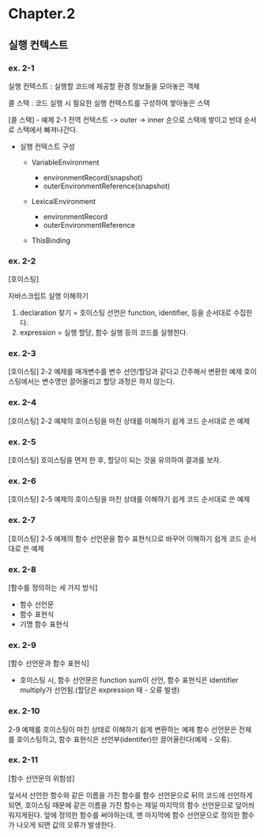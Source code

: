 # Chapter.2

## 실행 컨텍스트

### ex. 2-1

실행 컨텍스트 : 실행할 코드에 제공할 환경 정보들을 모아놓은 객체

콜 스택 : 코드 실행 시 필요한 실행 컨텍스트를 구성하여 쌓아놓은 스택

[콜 스택] - 예제 2-1
전역 컨텍스트 -> outer -> inner 순으로 스택에 쌓이고 반대 순서로 스택에서 빠져나간다.

- 실행 컨텍스트 구성

  - VariableEnvironment

    - environmentRecord(snapshot)
    - outerEnvironmentReference(snapshot)

  - LexicalEnvironment

    - environmentRecord
    - outerEnvironmentReference

  - ThisBinding

### ex. 2-2

[호이스팅]

자바스크립트 실행 이해하기

1. declaration 찾기 = 호이스팅
   선언은 function, identifier, 등을 순서대로 수집한다.
2. expression = 실행
   할당, 함수 실행 등의 코드를 실행한다.

### ex. 2-3

[호이스팅]
2-2 예제를 매개변수를 변수 선언/할당과 같다고 간주해서 변환한 예제
호이스팅에서는 변수명만 끌어올리고 할당 과정은 하지 않는다.

### ex. 2-4

[호이스팅]
2-2 예제의 호이스팅을 마친 상태를 이해하기 쉽게 코드 순서대로 쓴 예제

### ex. 2-5

[호이스팅]
호이스팅을 먼저 한 후, 할당이 되는 것을 유의하여 결과를 보자.

### ex. 2-6

[호이스팅]
2-5 예제의 호이스팅을 마친 상태를 이해하기 쉽게 코드 순서대로 쓴 예제

### ex. 2-7

[호이스팅]
2-5 예제의 함수 선언문을 함수 표현식으로 바꾸어 이해하기 쉽게 코드 순서대로 쓴 예제

### ex. 2-8

[함수를 정의하는 세 가지 방식]

- 함수 선언문
- 함수 표현식
- 기명 함수 표현식

### ex. 2-9

[함수 선언문과 함수 표현식]

- 호이스팅 시,
  함수 선언문은 function sum이 선언,
  함수 표현식은 identifier multiply가 선언됨.(할당은 expression 때 - 오류 발생)

### ex. 2-10

2-9 예제를 호이스팅이 마친 상태로 이해하기 쉽게 변환하는 예제
함수 선언문은 전체를 호이스팅하고, 함수 표현식은 선언부(identifer)만 끌어올린다(예제 - 오류).

### ex. 2-11

[함수 선언문의 위험성]

앞서서 선언한 함수와 같은 이름을 가진 함수를 함수 선언문으로 뒤의 코드에 선언하게 되면,
호이스팅 때문에 같은 이름을 가진 함수는 제일 마지막의 함수 선언문으로 덮어씌워지게된다.
앞에 정의한 함수를 써야하는데, 맨 마지막에 함수 선언문으로 정의한 함수가 나오게 되면 값의 오류가 발생한다.
